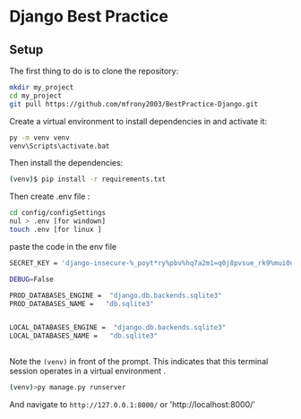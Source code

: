 # Django Best Practice

## Setup

The first thing to do is to clone the repository:

```sh
mkdir my_project
cd my_project
git pull https://github.com/mfrony2003/BestPractice-Django.git

```

Create a virtual environment to install dependencies in and activate it:

```sh
py -m venv venv
venv\Scripts\activate.bat
```

Then install the dependencies:

```sh
(venv)$ pip install -r requirements.txt

```
Then create .env file  :

```sh
cd config/configSettings
nul > .env [for windown]
touch .env [for linux ]
```

paste the code in the env file

```sh
SECRET_KEY = 'django-insecure-%_poyt*ry%pbv%hq7a2m1=q0j8pvsue_rk9%mui0nj&6*0jobc'

DEBUG=False

PROD_DATABASES_ENGINE =  "django.db.backends.sqlite3"
PROD_DATABASES_NAME =   "db.sqlite3"


LOCAL_DATABASES_ENGINE =  "django.db.backends.sqlite3"
LOCAL_DATABASES_NAME =   "db.sqlite3"
 
```
Note the `(venv)` in front of the prompt. This indicates that this terminal
session operates in a virtual environment .



```sh
(venv)>py manage.py runserver 
```
And navigate to `http://127.0.0.1:8000/` or 'http://localhost:8000/'

